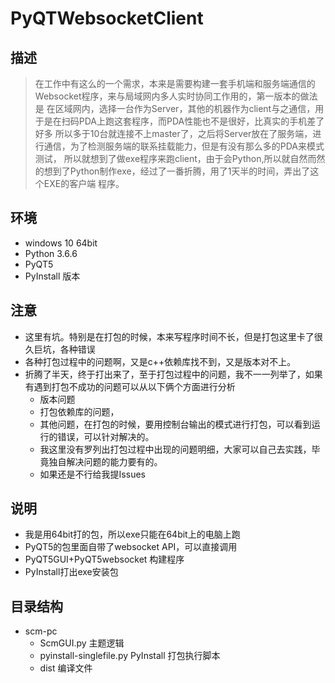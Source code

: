 # PyQTWebsocketClient

## 描述

> 在工作中有这么的一个需求，本来是需要构建一套手机端和服务端通信的Websocket程序，来与局域网内多人实时协同工作用的，第一版本的做法是
在区域网内，选择一台作为Server，其他的机器作为client与之通信，用于是在扫码PDA上跑这套程序，而PDA性能也不是很好，比真实的手机差了好多
所以多于10台就连接不上master了，之后将Server放在了服务端，进行通信，为了检测服务端的联系挂载能力，但是有没有那么多的PDA来模式测试，
所以就想到了做exe程序来跑client，由于会Python,所以就自然而然的想到了Python制作exe，经过了一番折腾，用了1天半的时间，弄出了这个EXE的客户端
程序。

## 环境

* windows 10 64bit
* Python 3.6.6
* PyQT5
* PyInstall 版本


## 注意
 * 这里有坑。特别是在打包的时候，本来写程序时间不长，但是打包这里卡了很久巨坑，各种错误
 * 各种打包过程中的问题啊，又是c++依赖库找不到，又是版本对不上。
 * 折腾了半天，终于打出来了，至于打包过程中的问题，我不一一列举了，如果有遇到打包不成功的问题可以从以下俩个方面进行分析
    * 版本问题
	* 打包依赖库的问题，
	* 其他问题，在打包的时候，要用控制台输出的模式进行打包，可以看到运行的错误，可以针对解决的。
	* 我这里没有罗列出打包过程中出现的问题明细，大家可以自己去实践，毕竟独自解决问题的能力要有的。
	* 如果还是不行给我提Issues
	
## 说明	
* 我是用64bit打的包，所以exe只能在64bit上的电脑上跑
* PyQT5的包里面自带了websocket API，可以直接调用
* PyQT5GUI+PyQT5websocket 构建程序
* PyInstall打出exe安装包


## 目录结构

* scm-pc
   * ScmGUI.py 主题逻辑
   * pyinstall-singlefile.py PyInstall 打包执行脚本
   * dist 编译文件
   
     

